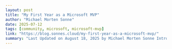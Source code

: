 ```yaml
---
layout: post
title: "My First Year as a Microsoft MVP"
author: "Michael Morten Sonne"
date: 2025-07-12
tags: [community, microsoft, microsoft-mvp]
link: "https://blog.sonnes.cloud/my-first-year-as-a-microsoft-mvp/"
summary: "Last Updated on August 18, 2025 by Michael Morten Sonne Introduction As I sit down to write this&#8230; The post My First Year as a Microsoft MVP first appeared on Blog - Sonne´s Cloud."
---
```

